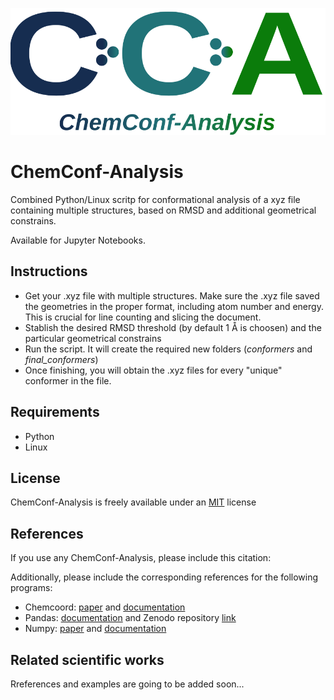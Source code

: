 ![alt text](https://github.com/Andresmacons/ChemConf-Analysis/blob/main/CCA_logo.svg)
# ChemConf-Analysis
Combined Python/Linux scritp for conformational analysis of a xyz file containing multiple structures, based on RMSD and additional geometrical constrains.

Available for Jupyter Notebooks.

## Instructions

- Get your .xyz file with multiple structures. Make sure the .xyz file saved the geometries in the proper format, including atom number and energy. This is crucial for line counting and slicing the document.
- Stablish the desired RMSD threshold (by default 1 Å is choosen) and the particular geometrical constrains 
- Run the script. It will create the required new folders (_conformers_ and _final_conformers_)
- Once finishing, you will obtain the .xyz files for every "unique" conformer in the file.

## Requirements
- Python
- Linux

## License
ChemConf-Analysis is freely available under an [MIT](https://choosealicense.com/licenses/mit/) license

## References
If you use any ChemConf-Analysis, please include this citation:

Additionally, please include the corresponding references for the following programs:
- Chemcoord: [paper](https://doi.org/10.1002/jcc.27029) and [documentation](https://chemcoord.readthedocs.io/en/v2.1.2/)
- Pandas: [documentation](https://pandas.pydata.org/docs/) and Zenodo repository [link](https://doi.org/10.5281/zenodo.13819579)
- Numpy: [paper](https://doi.org/10.1038/s41586-020-2649-2) and [documentation](https://numpy.org/)

## Related scientific works
Rreferences and examples are going to be added soon...


